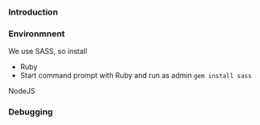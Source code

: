 ### Introduction

### Environmnent 

We use SASS, so install 
- Ruby
- Start command prompt with Ruby and run as admin `gem install sass`

NodeJS

### Debugging
